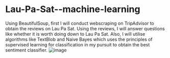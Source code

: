# Lau-Pa-Sat--machine-learning
Using BeautifulSoup, first I will conduct webscraping on TripAdvisor to obtain the reviews on Lau Pa Sat. Using the reviews, I will answer questions like whether it is worth doing down to Lau Pa Sat. Also, I will utilise algorithms like TextBlob and Naive Bayes which uses the principles of supervised learning for classification in my pursuit to obtain the best sentiment classifier.
![image](https://user-images.githubusercontent.com/64594029/120174736-01422000-c238-11eb-9ecd-a3ce286c8ec0.png)

